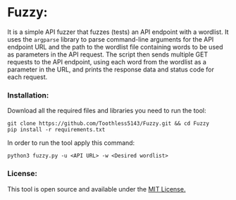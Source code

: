 # Fuzzy:
It is a simple API fuzzer that fuzzes (tests) an API endpoint with a wordlist. It uses the `argparse` library to parse command-line arguments for the API endpoint URL and the path to the wordlist file containing words to be used as parameters in the API request. The script then sends multiple GET requests to the API endpoint, using each word from the wordlist as a parameter in the URL, and prints the response data and status code for each request.

### Installation:
Download all the required files and libraries you need to run the tool: <br>
```shell 
git clone https://github.com/Toothless5143/Fuzzy.git && cd Fuzzy
pip install -r requirements.txt
```

In order to run the tool apply this command:
```shell
python3 fuzzy.py -u <API URL> -w <Desired wordlist>
```

### License:
This tool is open source and available under the [MIT License.](/LICENSE)
